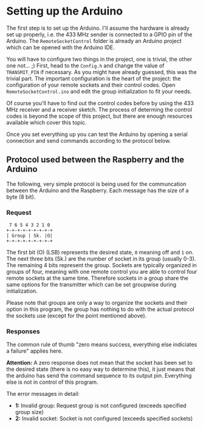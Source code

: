 # Setting up the Arduino

The first step is to set up the Arduino. I'll assume the hardware is already set up properly, i.e. the 433 MHz sender is connected to a GPIO pin of the Arduino.
The `RemoteSocketControl` folder is already an Arduino project which can be opened with the Arduino IDE.

You will have to configure two things in the project, one is trivial, the other one not... ;) First, head to the `Config.h` and change the value of `TRANSMIT_PIN` if necessary. As you might have already guessed, this was the trivial part.
The important configuration is the heart of the project: the configuration of your remote sockets and their control codes.
Open `RemoteSocketControl.ino` and edit the group initialization to fit your needs.
 
Of course you'll have to find out the control codes before by using the 433 MHz receiver and a receiver sketch. The process of determing the control codes is beyond the scope of this project, but there are enough resources available which cover this topic.
 
Once you set everything up you can test the Arduino by opening a serial connection and send commands according to the protocol below.

## Protocol used between the Raspberry and the Arduino

The following, very simple protocol is being used for the communcation between the Arduino and the Raspberry. Each message has the size of a byte (8 bit).

### Request

```
 7 6 5 4 3 2 1 0
+-+-+-+-+-+-+-+-+
| Group | Sk. |O|
+-+-+-+-+-+-+-+-+
```

The first bit (O) (LSB) represents the desired state, `0` meaning off and `1` on. The next three bits (Sk.) are the number of socket in its group (usually 0-3).
The remaining 4 bits represent the group. Sockets are typically organized in groups of four, meaning with one remote control you are able to control four remote sockets at the same time.
Therefore sockets in a group share the same options for the transmitter which can be set groupwise during initialization.

Please note that groups are only a way to organize the sockets and their option in this program, the group has nothing to do with the actual protocol the sockets use (except for the point mentioned above).

### Responses

The common rule of thumb "zero means success, everything else indiciates a failure" applies here.

__Attention:__ A zero response does not mean that the socket has been set to the desired state (there is no easy way to determine this), it just means that the arduino has send the command sequence to its output pin. Everything else is not in control of this program.

The error messages in detail:
* __1:__ Invalid group: Request group is not configured (exceeds specified group size)
* __2:__ Invalid socket: Socket is not configured (exceeds specified sockets)

